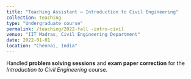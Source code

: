 ```yaml
---
title: "Teaching Assistant – Introduction to Civil Engineering"
collection: teaching
type: "Undergraduate course"
permalink: /teaching/2022-fall -intro-civil
venue: "IIT Madras, Civil Engineering Department"
date: 2022-01-01
location: "Chennai, India"
---
```


Handled **problem solving sessions** and **exam paper correction** for the *Introduction to Civil Engineering* course.
